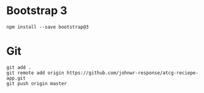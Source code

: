 # Bootstrap 3
```
npm install --save bootstrap@3
```

# Git

```
git add .
git remote add origin https://github.com/johnwr-response/atcg-reciepe-app.git
git push origin master

